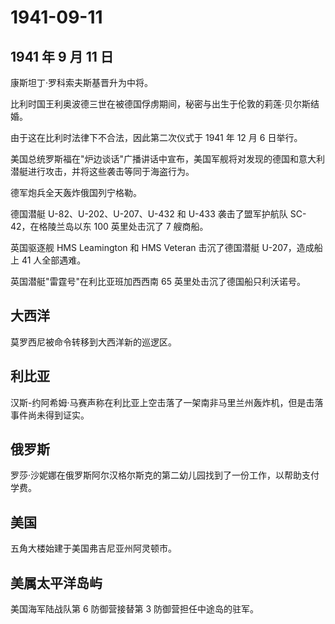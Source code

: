 # 1941-09-11

## 1941 年 9 月 11 日

康斯坦丁·罗科索夫斯基晋升为中将。

比利时国王利奥波德三世在被德国俘虏期间，秘密与出生于伦敦的莉莲·贝尔斯结婚。

由于这在比利时法律下不合法，因此第二次仪式于 1941 年 12 月 6 日举行。

美国总统罗斯福在"炉边谈话"广播讲话中宣布，美国军舰将对发现的德国和意大利潜艇进行攻击，并将这些袭击等同于海盗行为。

德军炮兵全天轰炸俄国列宁格勒。

德国潜艇 U-82、U-202、U-207、U-432 和 U-433 袭击了盟军护航队
SC-42，在格陵兰岛以东 100 英里处击沉了 7 艘商船。

英国驱逐舰 HMS Leamington 和 HMS Veteran 击沉了德国潜艇 U-207，造成船上
41 人全部遇难。

英国潜艇"雷霆号"在利比亚班加西西南 65 英里处击沉了德国船只利沃诺号。

## 大西洋

莫罗西尼被命令转移到大西洋新的巡逻区。

## 利比亚

汉斯-约阿希姆·马赛声称在利比亚上空击落了一架南非马里兰州轰炸机，但是击落事件尚未得到证实。

## 俄罗斯

罗莎·沙妮娜在俄罗斯阿尔汉格尔斯克的第二幼儿园找到了一份工作，以帮助支付学费。

## 美国

五角大楼始建于美国弗吉尼亚州阿灵顿市。

## 美属太平洋岛屿

美国海军陆战队第 6 防御营接替第 3 防御营担任中途岛的驻军。

